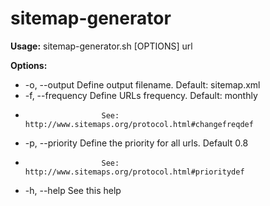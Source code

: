 sitemap-generator
=================

**Usage:** sitemap-generator.sh [OPTIONS] url

**Options:**
-    -o,  --output     Define output filename. Default: sitemap.xml
-    -f,  --frequency  Define URLs frequency. Default: monthly
-                      See: http://www.sitemaps.org/protocol.html#changefreqdef
-    -p,  --priority   Define the priority for all urls. Default 0.8
-                      See: http://www.sitemaps.org/protocol.html#prioritydef
-    -h,  --help       See this help
